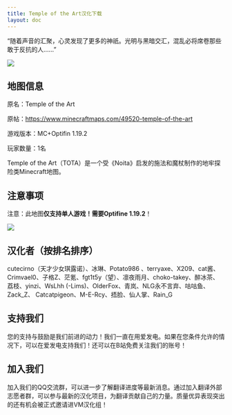 ```yaml
---
title: Temple of the Art汉化下载
layout: doc
---
```


“随着声音的汇聚，心灵发现了更多的神祇。光明与黑暗交汇，混乱必将席卷那些敢于反抗的人……”

![](https://www.minecraftmaps.com/images/jdownloads/screenshots/TempleoftheArt_LOGO.jpg)

## 地图信息

原名：Temple of the Art

原帖：https://www.minecraftmaps.com/49520-temple-of-the-art

游戏版本：MC+Optifin 1.19.2

玩家数量：1名

Temple of the Art（TOTA）是一个受《Noita》启发的施法和魔杖制作的地牢探险类Minecraft地图。

<DownloadLinks :methods="[
  { id: 'dl', text: '下载地图与汉化', icon: '/imgs/svg/lanzou.svg', link: '/doing/' },
  { id: 'bilibili', text: '宣传片与汉化教程', icon: '/imgs/svg/bilibili.svg', link: '/doing/' },
  { id: 'lazy', text: '懒汉下载', icon: '/imgs/logo/logo_64.png', link: '/lazy/' }
]" />

## 注意事项

注意：此地图**仅支持单人游戏！需要Optifine 1.19.2**！

![](https://www.minecraftmaps.com/images/jdownloads/screenshots/TempleoftheArt%209.jpg)

## 汉化者（按排名排序）

cutecirno（天才少女琪露诺）、冰琳、Potato986 、terryaxe、X209、cat酱、
Crimvael0、子格Z、茫氪、fgt1t5y（望）、凛夜雨月、choko-takey、醉冰茶、
荔枝、yinzi、WsLhh (-Lims)、OlderFox、青岚、NLG永不言弃、咕咕鱼、Zack_Z、
Catcatpigeon、M-E-Rcy、捂脸、仙人掌、Rain_G

## 支持我们

您的支持与鼓励是我们前进的动力！我们一直在用爱发电。如果在您条件允许的情况下，可以在爱发电支持我们！还可以在B站免费关注我们的账号！

## 加入我们

加入我们的QQ交流群，可以进一步了解翻译进度等最新消息。通过加入翻译外部志愿者群，可以参与最新的汉化项目，为翻译贡献自己的力量。质量优异表现突出的还有机会被正式邀请进VM汉化组！
